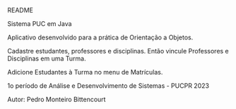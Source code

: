 README

Sistema PUC em Java

Aplicativo desenvolvido para a prática de Orientação a Objetos.

Cadastre estudantes, professores e disciplinas. Então vincule Professores e Disciplinas em uma Turma.

Adicione Estudantes à Turma no menu de Matrículas.

1o período de Análise e Desenvolvimento de Sistemas - PUCPR 2023

Autor: Pedro Monteiro Bittencourt 

